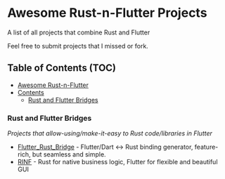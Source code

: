 
# Awesome Rust-n-Flutter Projects
A list of all projects that combine Rust and Flutter

Feel free to submit projects that I missed or fork.

<!--idoc:ignore:start-->

 ## Table of Contents (TOC)
- [Awesome Rust-n-Flutter](#awesome-rust-n-flutter-projects)
- [Contents](#contents)
    - [Rust and Flutter Bridges](#rust-and-flutter-bridges)

<!--start-->
<!--idoc:ignore:end-->

### Rust and Flutter Bridges
*Projects that allow-using/make-it-easy to Rust code/libraries in Flutter*
* [Flutter_Rust_Bridge](https://github.com/fzyzcjy/flutter_rust_bridge) - Flutter/Dart <-> Rust binding generator, feature-rich, but seamless and simple.
* [RINF](https://github.com/cunarist/rinf) - Rust for native business logic, Flutter for flexible and beautiful GUI
